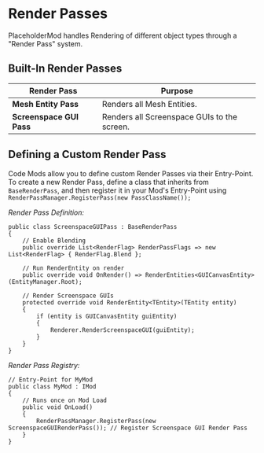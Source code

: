 # Render Passes
PlaceholderMod handles Rendering of different object types through a "Render Pass" system.

## Built-In Render Passes

| Render Pass         | Purpose                                                   |
|---------------------|-----------------------------------------------------------|
| **Mesh Entity Pass**    | Renders all Mesh Entities. |
| **Screenspace GUI Pass**    | Renders all Screenspace GUIs to the screen. |

## Defining a Custom Render Pass
Code Mods allow you to define custom Render Passes via their Entry-Point. To create a new Render Pass, define a class that inherits from `BaseRenderPass`, and then register it in your Mod's Entry-Point using `RenderPassManager.RegisterPass(new PassClassName());`

*Render Pass Definition:*
```CSharp
public class ScreenspaceGUIPass : BaseRenderPass
{
    // Enable Blending
    public override List<RenderFlag> RenderPassFlags => new List<RenderFlag> { RenderFlag.Blend };

    // Run RenderEntity on render
    public override void OnRender() => RenderEntities<GUICanvasEntity>(EntityManager.Root);

    // Render Screenspace GUIs
    protected override void RenderEntity<TEntity>(TEntity entity)
    {
        if (entity is GUICanvasEntity guiEntity)
        {
            Renderer.RenderScreenspaceGUI(guiEntity);
        }
    }
}
```

*Render Pass Registry:*
```CSharp
// Entry-Point for MyMod
public class MyMod : IMod
{
    // Runs once on Mod Load
    public void OnLoad()
    {
        RenderPassManager.RegisterPass(new ScreenspaceGUIRenderPass()); // Register Screenspace GUI Render Pass
    }
}
```

